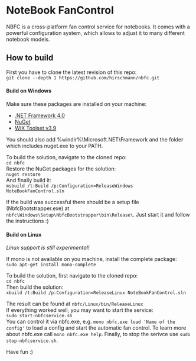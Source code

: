 NoteBook FanControl
===================

NBFC is a cross-platform fan control service for notebooks.
It comes with a powerful configuration system, which allows to adjust it to many different notebook models.

## How to build

First you have to clone the latest revision of this repo:<br/>
`git clone --depth 1 https://github.com/hirschmann/nbfc.git`


#### Build on Windows
Make sure these packages are installed on your machine:
* [.NET Framework 4.0](http://www.microsoft.com/en-us/download/details.aspx?id=17851)
* [NuGet](https://docs.nuget.org/consume/command-line-reference)
* [WiX Toolset v3.9](https://wix.codeplex.com/releases/view/610859)

You should also add %windir%\Microsoft.NET\Framework and the folder which includes nuget.exe to your PATH.

To build the solution, navigate to the cloned repo:<br/>
`cd nbfc`<br/>
Restore the NuGet packages for the solution:<br/>
`nuget restore`<br/>
And finally build it:<br/>
`msbuild /t:Build /p:Configuration=ReleaseWindows NoteBookFanControl.sln`

If the build was successful there should be a setup file (NbfcBootstrapper.exe) at `nbfc\Windows\Setup\NbfcBootstrapper\bin\Release\`.
Just start it and follow the instructions :)

#### Build on Linux
_Linux support is still experimental!_

If mono is not available on you machine, install the complete package:<br/>
`sudo apt-get install mono-complete`

To build the solution, first navigate to the cloned repo:<br/>
`cd nbfc`<br/>
Then build the solution:<br/>
`xbuild /t:Build /p:Configuration=ReleaseLinux NoteBookFanControl.sln`

The result can be found at `nbfc/Linux/bin/ReleaseLinux`<br/>
If everything worked well, you may want to start the service:<br/>
`sudo start-nbfcservice.sh`<br/>
You can control it via nbfc.exe, e.g. `mono nbfc.exe load 'Name of the config'` to load a config and start the automatic fan control. To learn more about nbfc.exe call `mono nbfc.exe help`.
Finally, to stop the serivce use `sudo stop-nbfcservice.sh`.

Have fun :)

